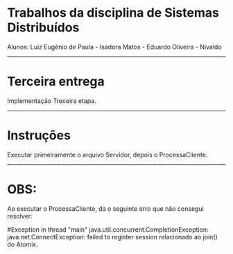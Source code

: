 # Trabalhos da disciplina de Sistemas Distribuídos

Alunos: Luiz Eugênio de Paula
        - Isadora Matos
        - Eduardo Oliveira
        - Nivaldo
        
----------------------------------------------
# Terceira entrega
Implementação Treceira etapa.

----------------------------------------------
# Instruções
Executar primeiramente o arquivo Servidor, depois o ProcessaCliente.

---------------------------------------------
# OBS:
Ao executar o ProcessaCliente, da o seguinte erro que não consegui resolver:

#Exception in thread "main" java.util.concurrent.CompletionException: java.net.ConnectException: failed to register session
relacionado ao join() do Atomix.

